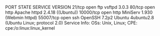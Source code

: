 PORT      STATE SERVICE VERSION
21/tcp    open  ftp     vsftpd 3.0.3
80/tcp    open  http    Apache httpd 2.4.18 ((Ubuntu))
10000/tcp open  http    MiniServ 1.930 (Webmin httpd)
55007/tcp open  ssh     OpenSSH 7.2p2 Ubuntu 4ubuntu2.8 (Ubuntu Linux; protocol 2.0)
Service Info: OSs: Unix, Linux; CPE: cpe:/o:linux:linux_kernel
